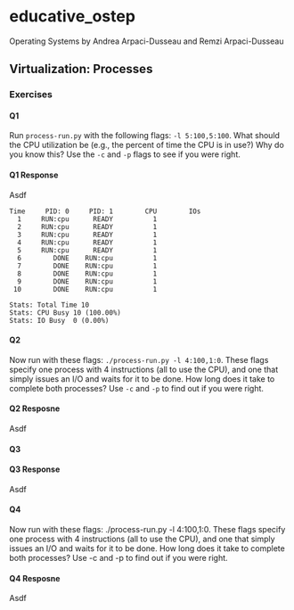 # educative_ostep

Operating Systems by Andrea Arpaci-Dusseau and Remzi Arpaci-Dusseau

## Virtualization: Processes

### Exercises

#### Q1
Run `process-run.py` with the following flags: `-l 5:100,5:100`. What should the CPU utilization be (e.g., the percent of time the CPU is in use?) Why do you know this? Use the `-c` and `-p` flags to see if you were right.

#### Q1 Response
Asdf

```shell
Time     PID: 0     PID: 1        CPU        IOs 
  1     RUN:cpu      READY          1            
  2     RUN:cpu      READY          1            
  3     RUN:cpu      READY          1            
  4     RUN:cpu      READY          1            
  5     RUN:cpu      READY          1            
  6        DONE    RUN:cpu          1            
  7        DONE    RUN:cpu          1            
  8        DONE    RUN:cpu          1            
  9        DONE    RUN:cpu          1            
 10        DONE    RUN:cpu          1            

Stats: Total Time 10
Stats: CPU Busy 10 (100.00%)
Stats: IO Busy  0 (0.00%)
```

#### Q2
Now run with these flags: `./process-run.py -l 4:100,1:0`. These flags specify one process with 4 instructions (all to use the CPU), and one that simply issues an I/O and waits for it to be done. How long does it take to complete both processes? Use `-c` and `-p` to find out if you were right.

#### Q2 Resposne
Asdf

#### Q3


#### Q3 Response
Asdf

#### Q4
Now run with these flags: ./process-run.py -l 4:100,1:0. These flags specify one process with 4 instructions (all to use the CPU), and one that simply issues an I/O and waits for it to be done. How long does it take to complete both processes? Use -c and -p to find out if you were right.

#### Q4 Resposne
Asdf

